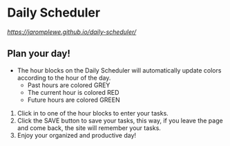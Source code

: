 # Daily Scheduler
*https://jaromplewe.github.io/daily-scheduler/*

## Plan your day!

* The hour blocks on the Daily Scheduler will automatically update colors according to the hour of the day.
    * Past hours are colored GREY
    * The current hour is colored RED
    * Future hours are colored GREEN

1. Click in to one of the hour blocks to enter your tasks.
2. Click the SAVE button to save your tasks, this way, if you leave the page and come back, the site will remember your tasks.
3. Enjoy your organized and productive day!
